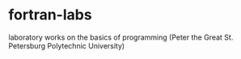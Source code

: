 # fortran-labs 
laboratory works on the basics of programming (Peter the Great St. Petersburg Polytechnic University) 
